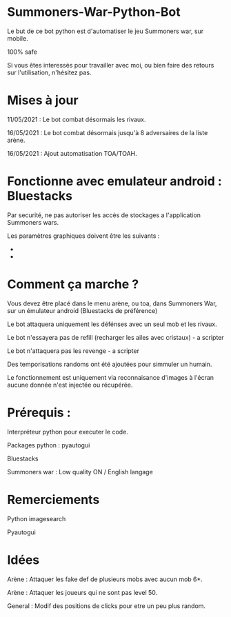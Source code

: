 # Summoners-War-Python-Bot

Le but de ce bot python est d'automatiser le jeu Summoners war, sur mobile.

100% safe

Si vous êtes interessés pour travailler avec moi, ou bien faire des retours sur l'utilisation, n'hésitez pas.

# Mises à jour

11/05/2021 : Le bot combat désormais les rivaux.

16/05/2021 : Le bot combat désormais jusqu'à 8 adversaires de la liste arène.

16/05/2021 : Ajout automatisation TOA/TOAH.

# Fonctionne avec emulateur android : Bluestacks
Par securité, ne pas autoriser les accès de stockages a l'application Summoners wars.

Les paramètres graphiques doivent être les suivants :

-

-


# Comment ça marche ?
Vous devez être placé dans le menu arène, ou toa, dans Summoners War, sur un émulateur android (Bluestacks de préférence)

Le bot attaquera uniquement les défénses avec un seul mob et les rivaux.

Le bot n'essayera pas de refill (recharger les ailes avec cristaux) - a scripter

Le bot n'attaquera pas les revenge - a scripter

Des temporisations randoms ont été ajoutées pour simmuler un humain.

Le fonctionnement est uniquement via reconnaisance d'images à l'écran aucune donnée n'est injectée ou récupérée.

# Prérequis :

Interpréteur python pour executer le code.

Packages python : pyautogui

Bluestacks 

Summoners war : Low quality ON / English langage

# Remerciements

Python imagesearch

Pyautogui

# Idées

Arène : Attaquer les fake def de plusieurs mobs avec aucun mob 6*.

Arène : Attaquer les joueurs qui ne sont pas level 50.

General : Modif des positions de clicks pour etre un peu plus random.
